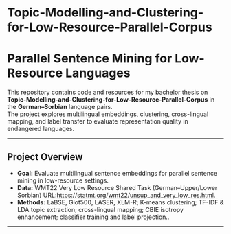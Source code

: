 # Topic-Modelling-and-Clustering-for-Low-Resource-Parallel-Corpus

# Parallel Sentence Mining for Low-Resource Languages

This repository contains code and resources for my bachelor thesis on **Topic-Modelling-and-Clustering-for-Low-Resource-Parallel-Corpus** in the **German–Sorbian** language pairs.  
The project explores multilingual embeddings, clustering, cross-lingual mapping, and label transfer to evaluate representation quality in endangered languages.

---

## Project Overview
- **Goal:** Evaluate multilingual sentence embeddings for parallel sentence mining in low-resource settings.  
- **Data:** WMT22 Very Low Resource Shared Task (German–Upper/Lower Sorbian) URL:https://statmt.org/wmt22/unsup_and_very_low_res.html.  
- **Methods:** LaBSE, Glot500, LASER, XLM-R; K-means clustering; TF-IDF & LDA topic extraction; cross-lingual mapping; CBIE isotropy enhancement; classifier training and label projection..  


---
